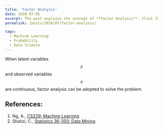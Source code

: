 ```yaml
---
title: 'Factor Analysis'
date: 2020-07-05
excerpt: The post explains the concept of **Factor Analysis**. Click [here](https://sayrjked.github.io/posts/2020/07/factor-analysis/) to read further.
permalink: /posts/2020/07/factor-analysis/

tags:
  - Machine Learning
  - Probability
  - Data Science
---
```


When latent variables $$z$$ and observed variables $$x$$ are continuous, factor analysis can be adopted to solve the problem.


## References:

1. Ng, A., [CS229: Machine Learning]( http://cs229.stanford.edu/notes/)
2. Shalizi, C., [Statistics 36-350: Data Mining](http://stat.cmu.edu/~cshalizi/350/)
